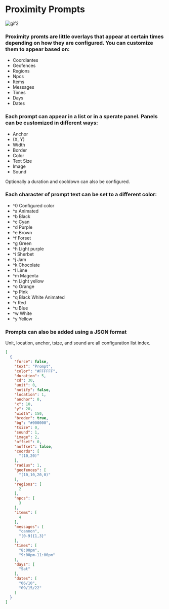 # Proximity Prompts

![gif2](https://github.com/erversteeg/Proximity-Prompts/assets/2341316/dc057b0e-4974-40d4-b2db-ee94d2b1e5ad)

### Proximity promts are little overlays that appear at certain times depending on how they are configured. You can customize them to appear based on:

- Coordiantes
- Geofences
- Regions
- Npcs
- Items
- Messages
- Times
- Days
- Dates

### Each prompt can appear in a list or in a sperate panel. Panels can be customized in different ways:

- Anchor
- (X, Y)
- Width
- Border
- Color
- Text Size
- Image
- Sound

Optionally a duration and cooldown can also be configured.

### Each character of prompt text can be set to a different color:

- ^0 Configured color
- ^a Animated
- ^b Black
- ^c Cyan
- ^d Purple
- ^e Brown
- ^f Forset
- ^g Green
- ^h Light purple
- ^i Sherbet
- ^j Jam
- ^k Chocolate
- ^l Lime
- ^m Magenta
- ^n Light yellow
- ^o Orange
- ^p Pink
- ^q Black White Animated
- ^r Red
- ^u Blue
- ^w White
- ^y Yellow

### Prompts can also be added using a JSON format

Unit, location, anchor, tsize, and sound are all configuration list index.

```json
[
  {
    "force": false,
    "text": "Prompt",
    "color": "#FFFFFF",
    "duration": 5,
    "cd": 30,
    "unit": 0,
    "notify": false,
    "location": 1,
    "anchor": 0,
    "x": 10,
    "y": 20,
    "width": 150,
    "broder": true,
    "bg": "#000000",
    "tsize": 0,
    "sound": 1,
    "image": 2,
    "offset": 0,
    "noffset": false,
    "coords": [
      "(10,20)"
    ],
    "radius": 1,
    "geofences": [
      "(10,10,20,0)"
    ],
    "regions": [
      2
    ],
    "npcs": [
      3
    ],
    "items": [
      4
    ],
    "messages": [
      "cannon",
      "[0-9]{1,3}"
    ],
    "times": [
      "8:00pm",
      "9:00pm-11:00pm"
    ],
    "days": [
      "Sat"
    ],
    "dates": [
      "06/10",
      "09/15/22"
    ]
  }
]
```
    
